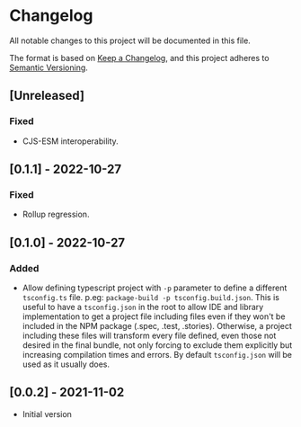 # Changelog

All notable changes to this project will be documented in this file.

The format is based on [Keep a Changelog](https://keepachangelog.com/en/1.0.0/),
and this project adheres to [Semantic Versioning](https://semver.org/spec/v2.0.0.html).

## [Unreleased]

### Fixed

- CJS-ESM interoperability.

## [0.1.1] - 2022-10-27

### Fixed

- Rollup regression.

## [0.1.0] - 2022-10-27

### Added

- Allow defining typescript project with `-p` parameter to define a different `tsconfig.ts` file. p.eg: `package-build -p tsconfig.build.json`. This is useful to have a `tsconfig.json` in the root to allow IDE and library implementation to get a project file including files even if they won't be included in the NPM package (.spec, .test, .stories). Otherwise, a project including these files will transform every file defined, even those not desired in the final bundle, not only forcing to exclude them explicitly but increasing compilation times and errors. By default `tsconfig.json` will be used as it usually does.

## [0.0.2] - 2021-11-02

- Initial version
